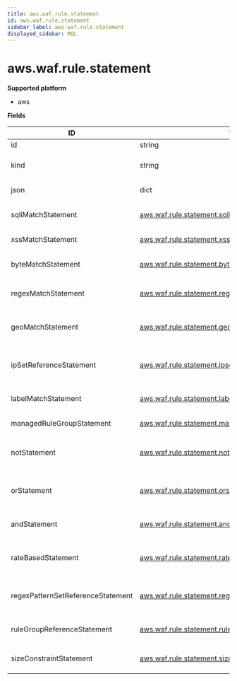 ```yaml
---
title: aws.waf.rule.statement
id: aws.waf.rule.statement
sidebar_label: aws.waf.rule.statement
displayed_sidebar: MQL
---
```


# aws.waf.rule.statement

**Supported platform**

- aws

**Fields**

| ID                                | TYPE                                                                                                                    | DESCRIPTION                                                                    |
| --------------------------------- | ----------------------------------------------------------------------------------------------------------------------- | ------------------------------------------------------------------------------ |
| id                                | string                                                                                                                  | ID of the statement                                                            |
| kind                              | string                                                                                                                  | Kind of statement, e.g., "sqliMatchStatement"                                  |
| json                              | dict                                                                                                                    | Entire statement as JSON                                                       |
| sqliMatchStatement                | [aws.waf.rule.statement.sqlimatchstatement](aws.waf.rule.statement.sqlimatchstatement.md)                               | Statement that detects SQL injection attacks                                   |
| xssMatchStatement                 | [aws.waf.rule.statement.xssmatchstatement](aws.waf.rule.statement.xssmatchstatement.md)                                 | Statement that detects XSS attacks                                             |
| byteMatchStatement                | [aws.waf.rule.statement.bytematchstatement](aws.waf.rule.statement.bytematchstatement.md)                               | Statement that matches certain bytes                                           |
| regexMatchStatement               | [aws.waf.rule.statement.regexmatchstatement](aws.waf.rule.statement.regexmatchstatement.md)                             | Statement that matches a regex pattern                                         |
| geoMatchStatement                 | [aws.waf.rule.statement.geomatchstatement](aws.waf.rule.statement.geomatchstatement.md)                                 | Statement that matches requests from certain countries                         |
| ipSetReferenceStatement           | [aws.waf.rule.statement.ipsetreferencestatement](aws.waf.rule.statement.ipsetreferencestatement.md)                     | Statement that matches requests from certain ips defined in an IPSet           |
| labelMatchStatement               | [aws.waf.rule.statement.labelmatchstatement](aws.waf.rule.statement.labelmatchstatement.md)                             | Statement that matches requests with certain labels                            |
| managedRuleGroupStatement         | [aws.waf.rule.statement.managedrulegroupstatement](aws.waf.rule.statement.managedrulegroupstatement.md)                 | Statement managed by AWS                                                       |
| notStatement                      | [aws.waf.rule.statement.notstatement](aws.waf.rule.statement.notstatement.md)                                           | Statement that matches if the conditions are not met                           |
| orStatement                       | [aws.waf.rule.statement.orstatement](aws.waf.rule.statement.orstatement.md)                                             | Statement that matches if one or many sub-statements match                     |
| andStatement                      | [aws.waf.rule.statement.andstatement](aws.waf.rule.statement.andstatement.md)                                           | Statement that matches if all sub-statements match                             |
| rateBasedStatement                | [aws.waf.rule.statement.ratebasedstatement](aws.waf.rule.statement.ratebasedstatement.md)                               | Statement that matches if a request comes in at a certain rate (rate limiting) |
| regexPatternSetReferenceStatement | [aws.waf.rule.statement.regexpatternsetreferencestatement](aws.waf.rule.statement.regexpatternsetreferencestatement.md) | Statement that matches a regex pattern defined in a regex pattern set          |
| ruleGroupReferenceStatement       | [aws.waf.rule.statement.rulegroupreferencestatement](aws.waf.rule.statement.rulegroupreferencestatement.md)             | Statement that refers to the rules in a rule group                             |
| sizeConstraintStatement           | [aws.waf.rule.statement.sizeconstraintstatement](aws.waf.rule.statement.sizeconstraintstatement.md)                     | Statement that matches the size of the request                                 |
